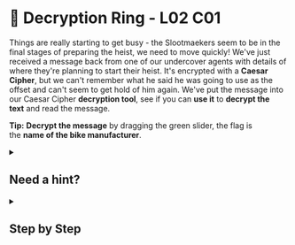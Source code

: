 # 💍 Decryption Ring - L02 C01

Things are really starting to get busy - the Slootmaekers seem to be in the final stages of preparing the heist, we need to move quickly! We've just received a message back from one of our undercover agents with details of where they're planning to start their heist. It's encrypted with a **Caesar Cipher**, but we can't remember what he said he was going to use as the offset and can't seem to get hold of him again. We've put the message into our Caesar Cipher **decryption tool**, see if you can **use it** to **decrypt the text** and read the message.

**Tip:** **Decrypt the message** by dragging the green slider, the flag is the **name of the bike manufacturer**.

<details><summary>

## Need a hint?</summary>

> 💡 Hint: A Caesar Cipher just means shifting the position in the alphabet by a certain number, so if the offset for the letter A is 4, then the letter becomes E, as A is the first letter in the alphabet, 1 + 4 = 5, E is the fifth position in the alphabet. To use the tool just grab and move the green grabber and it'll change the offset and decrypt the text.

</details>

<details><summary>

## Step by Step</summary>

![image of slider and text](/assets/decryptionring1.jpg)

- Slide the slider to 14, the source text gets decrypted.

</details>
